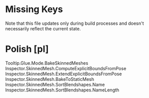 # Missing Keys
Note that this file updates only during build processes and doesn't necessarily reflect the current state.

# Polish [pl]
Tooltip.Glue.Mode.BakeSkinnedMeshes  
Inspector.SkinnedMesh.ComputeExplicitBoundsFromPose  
Inspector.SkinnedMesh.ExtendExplicitBoundsFromPose  
Inspector.SkinnedMesh.BakeToStaticMesh  
Inspector.SkinnedMesh.SortBlendshapes.Name  
Inspector.SkinnedMesh.SortBlendshapes.NameLength  

